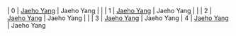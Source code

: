 | 0    | [Jaeho Yang](https://github.com/Jae12ho/Jae12ho)            | Jaeho Yang                            |                   |
| 1    | [Jaeho Yang](https://github.com/Jae12ho/Jae12ho)            | Jaeho Yang                            |                   |
| 2    | [Jaeho Yang](https://github.com/Jae12ho/Jae12ho)            | Jaeho Yang                            |                   |
| 3    | [Jaeho Yang](https://github.com/Jae12ho/Jae12ho)            | Jaeho Yang 
| 4    | [Jaeho Yang](https://github.com/Jae12ho/Jae12ho)            | Jaeho Yang 